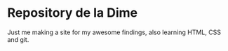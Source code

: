 # Repository de la Dime
Just me making a site for my awesome findings, also learning HTML, CSS and git.
